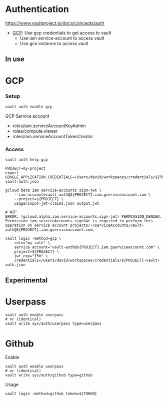 Authentication
===

https://www.vaultproject.io/docs/concepts/auth

- [GCP](https://www.vaultproject.io/docs/auth/gcp): Use gcp credentials to get access to vault
  - Use iam service-account to access vault
  - Use gce instance to access vault

In use
---

# GCP

### Setup

```
vault auth enable gcp
```

GCP Service account
- roles/iam.serviceAccountKeyAdmin
- roles/compute.viewer
- roles/iam.serviceAccountTokenCreator

### Access

```
vault auth help gcp

PROJECT=my-project
export GOOGLE_APPLICATION_CREDENTIALS=/Users/david/workspaces/credentials/${PROJECT}-vault-auth.json

gcloud beta iam service-accounts sign-jwt \
    --iam-account=vault-auth@${PROJECT}.iam.gserviceaccount.com \
    --project=${PROJECT} \
    usage/input-jwt-claims.json output.jwt

# WIP
ERROR: (gcloud.alpha.iam.service-accounts.sign-jwt) PERMISSION_DENIED: Permission iam.serviceAccounts.signJwt is required to perform this operation on service account projects/-/serviceAccounts/vault-auth@${PROJECT}.iam.gserviceaccount.com.

vault login -method=gcp \
    role="my-role" \
    service_account="vault-auth@${PROJECT}.iam.gserviceaccount.com" \
    project=${PROJECT} \
    jwt_exp="15m" \
    credentials=/Users/david/workspaces/credentials/${PROJECT}-vault-auth.json
```

Experimental
---

# Userpass

```
vault auth enable userpass
# or (identical)
vault write sys/auth/userpass type=userpass
```

# Github

Enable
```
vault auth enable userpass
# or (identical)
vault write sys/auth/github type=github
```

Usage
```
vault login -method=github token=${TOKEN}
```
